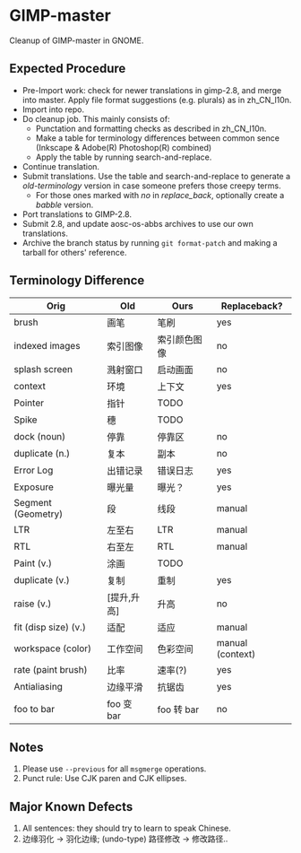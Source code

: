 GIMP-master
===========

Cleanup of GIMP-master in GNOME. 

Expected Procedure
------------------

* Pre-Import work: check for newer translations in gimp-2.8, and merge into
  master. Apply file format suggestions (e.g. plurals) as in zh_CN_l10n.
* Import into repo.
* Do cleanup job. This mainly consists of:
  * Punctation and formatting checks as described in zh_CN_l10n.
  * Make a table for terminology differences between common sence (Inkscape &
    Adobe(R) Photoshop(R) combined)
  * Apply the table by running search-and-replace.
* Continue translation.
* Submit translations. Use the table and search-and-replace to generate a
  *old-terminology* version in case someone prefers those creepy terms.
  * For those ones marked with *no* in *replace_back*, optionally create a
    *babble* version.
* Port translations to GIMP-2.8.
* Submit 2.8, and update aosc-os-abbs archives to use our own translations.
* Archive the branch status by running `git format-patch` and making a tarball
  for others' reference.

Terminology Difference
----------------------

| Orig         | Old | Ours | Replaceback? |
|--------------|-----|------|--------------|
|brush         |画笔 |笔刷   | yes|
|indexed images|索引图像|索引颜色图像|no|
|splash screen |溅射窗口|启动画面|no|
|context|环境|上下文|yes|
|Pointer|指针|TODO||
|Spike|穗|TODO||
|dock (noun)|停靠|停靠区|no|
|duplicate (n.)|复本|副本|no|
|Error Log|出错记录|错误日志|yes|
|Exposure|曝光量|曝光？|yes|
|Segment (Geometry)|段|线段|manual|
|LTR|左至右|LTR|manual|
|RTL|右至左|RTL|manual|
|Paint (v.)|涂画|TODO||
|duplicate (v.)|复制|重制|yes|
|raise (v.)|[提升,升高]|升高|no|
|fit (disp size) (v.)|适配|适应|manual|
|workspace (color)|工作空间|色彩空间|manual (context)|
|rate (paint brush)|比率|速率(?)|yes|
|Antialiasing|边缘平滑|抗锯齿|yes|
|foo to bar|foo 变 bar|foo 转 bar|no|


Notes
-----

1. Please use `--previous` for all `msgmerge` operations.
2. Punct rule: Use CJK paren and CJK ellipses.

Major Known Defects
-------------------

1. All sentences: they should try to learn to speak Chinese.
2. 边缘羽化 -> 羽化边缘; (undo-type) 路径修改 -> 修改路径..
